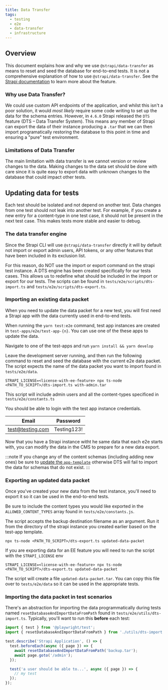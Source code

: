 ```yaml
---
title: Data Transfer
tags:
  - testing
  - e2e
  - data-transfer
  - infrastructure
---
```


## Overview

This document explains how and why we use `@strapi/data-transfer` as means to reset and seed the database for end-to-end tests. It is not a comprehensive explanation of how to use `@strapi/data-transfer`. See the [Strapi documentation](https://docs.strapi.io/developer-docs/latest/developer-resources/data-management.html) to learn more about the feature.

### Why use Data Transfer?

We could use custom API endpoints of the application, and whilst this isn't a poor solution, it would _most likely_ require some code writing to set up the data for the schema entries. However, in `4.6.0` Strapi released the `DTS` feature (DTS – Data Transfer System). This means any member of Strapi can export the data of their instance producing a `.tar` that we can then import programatically restoring the database to this point in time and ensuring a "pure" test environment.

### Limitations of Data Transfer

The main limitation with data transfer is we cannot version or review changes to the data. Making changes to the data set should be done with care since it is quite easy to export data with unknown changes to the database that could impact other tests.

## Updating data for tests

Each test should be isolated and not depend on another test. Data changes from one test should not leak into another test. For example, if you create a new entry for a content-type in one test case, it should not be present in the next test case. This makes tests more stable and easier to debug.

### The data transfer engine

Since the Strapi CLI will use `@strapi/data-transfer` directly it will by default not import or export admin users, API tokens, or any other features that have been included in its exclusion list.

For this reason, do NOT use the import or export command on the strapi test instance. A DTS engine has been created specifically for our tests cases. This allows us to redefine what should be included in the import or export for our tests. The scripts can be found in `tests/e2e/scripts/dts-import.ts` and `tests/e2e/scripts/dts-export.ts`.

### Importing an existing data packet

When you need to update the data packet for a new test, you will first need a Strapi app with the data currently used in end-to-end tests.

When running the `yarn test:e2e` command, test app instances are created in `test-apps/e2e/test-app-{n}`. You can use one of the these apps to update the data.

Navigate to one of the test-apps and run `yarn install && yarn develop`

Leave the development server running, and then run the following command to reset and seed the database with the current e2e data packet. The script expects the name of the data packet you want to import found in `tests/e2e/data`.

```shell
STRAPI_LICENSE=<license-with-ee-feature> npx ts-node <PATH_TO_SCRIPT>/dts-import.ts with-admin.tar
```

This script will include admin users and all the content-types specificed in `tests/e2e/constants.ts`

You should be able to login with the test app instance credentials.

| Email            | Password    |
| ---------------- | ----------- |
| test@testing.com | Testing123! |

Now that you have a Strapi instance witht he same data that each e2e starts with, you can modify the data in the CMS to prepare for a new data export.

:::note
If you change any of the content schemas (including adding new ones) be sure to [update the `app-template`](./01-app-template.md) otherwise DTS will fail to import the data for schemas that do not exist.
:::

### Exporting an updated data packet

Once you've created your new data from the test instance, you'll need to export it so it can be used in the end-to-end tests.

Be sure to include the content types you would like exported in the `ALLOWED_CONTENT_TYPES` array found in `tests/e2e/constants.js`.

The script accepts the backup destination filename as an argument. Run it from the directory of the strapi instance you created earlier based on the test-app template.

```shell
npx ts-node <PATH_TO_SCRIPT>/dts-export.ts updated-data-packet
```

If you are exporting data for an EE feature you will need to run the script with the `STRAPI_LICENSE` env

```shell
STRAPI_LICENSE=<license-with-ee-feature> npx ts-node <PATH_TO_SCRIPT>/dts-export.ts updated-data-packet
```

The script will create a file `updated-data-packet.tar`. You can copy this file over to `tests/e2e/data` so it can be used in the appropriate tests.

### Importing the data packet in test scenarios

There's an abstraction for importing the data programmatically during tests named `resetDatabaseAndImportDataFromPath` found in `tests/e2e/utils/dts-import.ts`. Typically, you'll want to run this **before** each test:

```ts
import { test } from '@playwright/test';
import { resetDatabaseAndImportDataFromPath } from './utils/dts-import';

test.describe('Strapi Application', () => {
  test.beforeEach(async ({ page }) => {
    await resetDatabaseAndImportDataFromPath('backup.tar');
    await page.goto('/admin');
  });

  test('a user should be able to...', async ({ page }) => {
    // my test
  });
});
```
